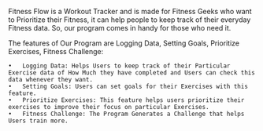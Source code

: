 Fitness Flow is a Workout Tracker and is made for Fitness Geeks who want to Prioritize their Fitness, it can help people to keep track of their everyday Fitness data. So, our program comes in handy for those who need it.

The features of Our Program are Logging Data, Setting Goals, Prioritize Exercises, Fitness Challenge:

	•	Logging Data: Helps Users to keep track of their Particular Exercise data of How Much they have completed and Users can check this data whenever they want.
	•	Setting Goals: Users can set goals for their Exercises with this feature.
	•	Prioritize Exercises: This feature helps users prioritize their exercises to improve their focus on particular Exercises.
	•	Fitness Challenge: The Program Generates a Challenge that helps Users train more.
